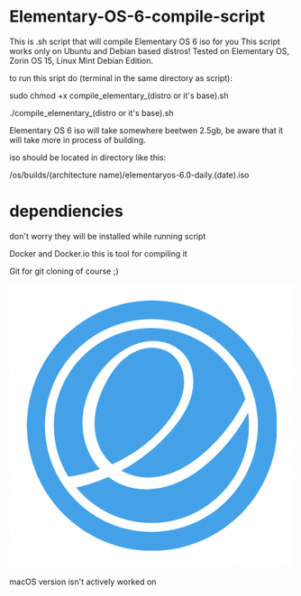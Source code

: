 # Elementary-OS-6-compile-script
This is .sh script that will compile Elementary OS 6 iso for you
This script works only on Ubuntu and Debian based distros! Tested on Elementary OS, Zorin OS 15, Linux Mint Debian Edition.

to run this sript do (terminal in the same directory as script):

sudo chmod +x compile_elementary_(distro or it's base).sh

./compile_elementary_(distro or it's base).sh



Elementary OS 6 iso will take somewhere beetwen 2.5gb, be aware that it will take more in process of building.

iso should be located in directory like this:

/os/builds/(architecture name)/elementaryos-6.0-daily.(date).iso
    
# dependiencies
don't worry they will be installed while running script

Docker and Docker.io
this is tool for compiling it

Git
for git cloning of course ;)


![Elementary OS Logo](https://github.com/HackZy01/Elementary-OS-6-compile-script/blob/main/images/elementary_logo.png)

macOS version isn't actively worked on
